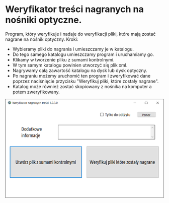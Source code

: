 # Weryfikator treści nagranych na nośniki optyczne.
Program, który weryfikuje i nadaje do weryfikacji pliki, które mają zostać nagrane na nośnik optyczny.
Kroki:
- Wybieramy pliki do nagrania i umieszczamy je w katalogu.
- Do tego samego katalogu umieszczamy program i uruchamiamy go.
- Klikamy w tworzenie pliku z sumami kontrolnymi.
- W tym samym katalogu powinien utworzyć się plik xml.
- Nagrywamy całą zawartość katalogu na dysk lub dysk optyczny.
- Po nagraniu możemy uruchomić ten program i zweryfikować dane poprzez naciśnięcie przycisku "Weryfikuj pliki, które zostały nagrane".
- Katalog może również zostać skopiowany z nośnika na komputer a potem zweryfikowany.

![alt text](https://github.com/radsw/crcVer/blob/main/Bez%20nazwy.png?raw=true)
